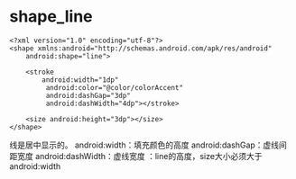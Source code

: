 # shape_line

```
<?xml version="1.0" encoding="utf-8"?>
<shape xmlns:android="http://schemas.android.com/apk/res/android"
    android:shape="line">

    <stroke
        android:width="1dp"
         android:color="@color/colorAccent"
         android:dashGap="3dp"
         android:dashWidth="4dp"></stroke>

    <size android:height="3dp"></size>
</shape>

```

线是居中显示的。
android:width：填充颜色的高度
android:dashGap：虚线间距宽度
android:dashWidth：虚线宽度
<size android:height="3dp"></size>：line的高度，size大小必须大于android:width
